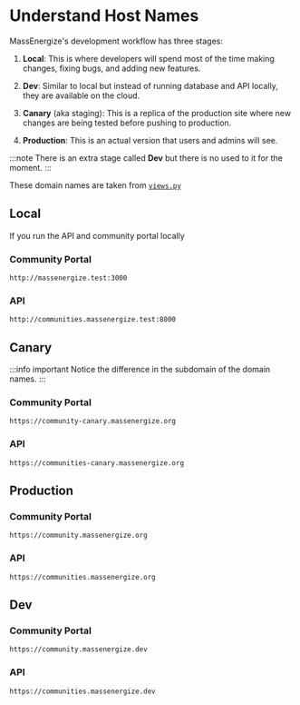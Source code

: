 # Understand Host Names

MassEnergize's development workflow has three stages:

1. **Local**: This is where developers will spend most of the time making changes, fixing bugs, and adding new features.

2. **Dev**: Similar to local but instead of running database and API locally, they are available on the cloud.

3. **Canary** (aka staging): This is a replica of the production site where new changes are being tested before pushing to production.

4. **Production**: This is an actual version that users and admins will see.

:::note
There is an extra stage called **Dev** but there is no used to it for the moment.
:::

These domain names are taken from [`views.py`](https://github.com/massenergize/api/blob/development/src/website/views.py)

## Local

If you run the API and community portal locally

### Community Portal

`http://massenergize.test:3000`

### API

`http://communities.massenergize.test:8000`

## Canary

:::info important
Notice the difference in the subdomain of the domain names.
:::

### Community Portal

`https://community-canary.massenergize.org`

### API

`https://communities-canary.massenergize.org`

## Production

### Community Portal

`https://community.massenergize.org`

### API

`https://communities.massenergize.org`

## Dev

### Community Portal

`https://community.massenergize.dev`

### API

`https://communities.massenergize.dev`
